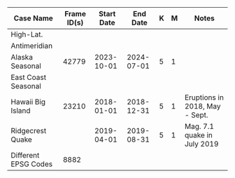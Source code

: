 | Case Name            | Frame ID(s) | Start Date | End Date | K | M | Notes |
|----------------------|-------|------------|------------|---|---|--------------------------------|
| High-Lat.            |       |            |            |   |   |                                |
| Antimeridian         |       |            |            |   |   |                                |
| Alaska Seasonal      | 42779 | 2023-10-01 | 2024-07-01 | 5 | 1 |                                |
| East Coast Seasonal  |       |            |            |   |   |                                |
| Hawaii Big Island    | 23210 | 2018-01-01 | 2018-12-31 | 5 | 1 | Eruptions in 2018, May - Sept. |
| Ridgecrest Quake     |       | 2019-04-01 | 2019-08-31 | 5 | 1 | Mag. 7.1 quake in July 2019    |
| Different EPSG Codes | 8882  |            |            |   |   |                                |
